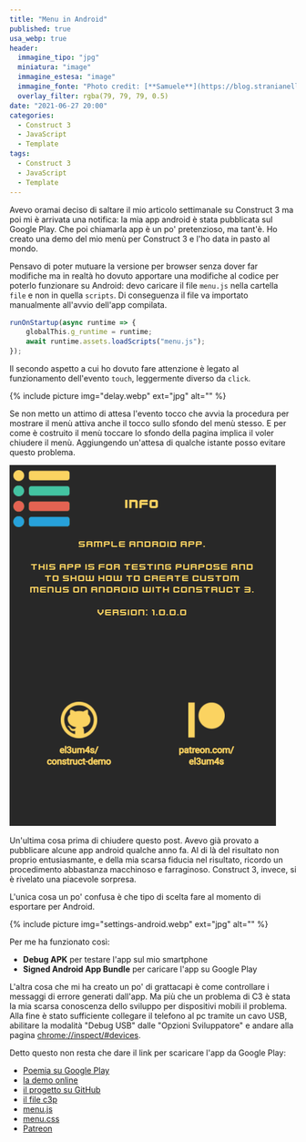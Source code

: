 ```yaml
---
title: "Menu in Android"
published: true
usa_webp: true
header:
  immagine_tipo: "jpg"
  miniatura: "image"
  immagine_estesa: "image"
  immagine_fonte: "Photo credit: [**Samuele**](https://blog.stranianelli.com/)"
  overlay_filter: rgba(79, 79, 79, 0.5)
date: "2021-06-27 20:00"
categories:
  - Construct 3
  - JavaScript
  - Template
tags:
  - Construct 3
  - JavaScript
  - Template
---
```


Avevo oramai deciso di saltare il mio articolo settimanale su Construct 3 ma poi mi è arrivata una notifica: la mia app android è stata pubblicata sul Google Play. Che poi chiamarla app è un po' pretenzioso, ma tant'è. Ho creato una demo del mio menù per Construct 3 e l'ho data in pasto al mondo.

Pensavo di poter mutuare la versione per browser senza dover far modifiche ma in realtà ho dovuto apportare una modifiche al codice per poterlo funzionare su Android: devo caricare il file `menu.js` nella cartella `file` e non in quella `scripts`. Di conseguenza il file va importato manualmente all'avvio dell'app compilata.

```js
runOnStartup(async runtime => {
	globalThis.g_runtime = runtime;
	await runtime.assets.loadScripts("menu.js");
});
```

Il secondo aspetto a cui ho dovuto fare attenzione è legato al funzionamento dell'evento `touch`, leggermente diverso da `click`.

{% include picture img="delay.webp" ext="jpg" alt="" %}

Se non metto un attimo di attesa l'evento tocco che avvia la procedura per mostrare il menù attiva anche il tocco sullo sfondo del menù stesso. E per come è costruito il menù toccare lo sfondo della pagina implica il voler chiudere il menù. Aggiungendo un'attesa di qualche istante posso evitare questo problema.

![test-electron-reload.gif](https://raw.githubusercontent.com/el3um4s/strani-anelli-blog/master/_posts/2021/2021-06-27-menu-on-android/animation.gif)


Un'ultima cosa prima di chiudere questo post. Avevo già provato a pubblicare alcune app android qualche anno fa. Al di là del risultato non proprio entusiasmante, e della mia scarsa fiducia nel risultato, ricordo un procedimento abbastanza macchinoso e farraginoso. Construct 3, invece, si è rivelato una piacevole sorpresa.

L'unica cosa un po' confusa è che tipo di scelta fare al momento di esportare per Android.

{% include picture img="settings-android.webp" ext="jpg" alt="" %}

Per me ha funzionato così:

- **Debug APK** per testare l'app sul mio smartphone
- **Signed Android App Bundle** per caricare l'app su Google Play

L'altra cosa che mi ha creato un po' di grattacapi è come controllare i messaggi di errore generati dall'app. Ma più che un problema di C3 è stata la mia scarsa conoscenza dello sviluppo per dispositivi mobili il problema. Alla fine è stato sufficiente collegare il telefono al pc tramite un cavo USB, abilitare la modalità "Debug USB" dalle "Opzioni Sviluppatore" e andare alla pagina [chrome://inspect/#devices](chrome://inspect/#devices).

Detto questo non resta che dare il link per scaricare l'app da Google Play:

- [Poemia su Google Play](https://play.google.com/store/apps/details?id=com.stranianelli.menu)
- [la demo online](https://c3demo.stranianelli.com/javascript/013-menu-for-android/demo/)  
- [il progetto su GitHub](https://github.com/el3um4s/construct-demo)
- [il file c3p](https://c3demo.stranianelli.com/javascript/013-menu-for-android/source/c3p/menu-for-android.c3p)
- [menu.js](https://c3demo.stranianelli.com/javascript/012-menu/source/lib-menu/menu.js)
- [menu.css](https://c3demo.stranianelli.com/javascript/012-menu/source/lib-menu/menu.css)
- [Patreon](https://www.patreon.com/el3um4s)